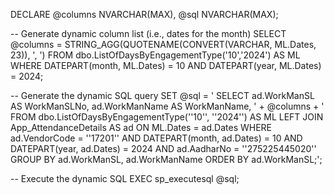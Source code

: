 DECLARE @columns NVARCHAR(MAX), @sql NVARCHAR(MAX);

-- Generate dynamic column list (i.e., dates for the month)
SELECT @columns = STRING_AGG(QUOTENAME(CONVERT(VARCHAR, ML.Dates, 23)), ', ') 
FROM dbo.ListOfDaysByEngagementType('10','2024') AS ML
WHERE DATEPART(month, ML.Dates) = 10 AND DATEPART(year, ML.Dates) = 2024;

-- Generate the dynamic SQL query
SET @sql = '
SELECT 
    ad.WorkManSL AS WorkManSLNo,
    ad.WorkManName AS WorkManName, ' + @columns + '
FROM 
    dbo.ListOfDaysByEngagementType(''10'', ''2024'') AS ML
LEFT JOIN 
    App_AttendanceDetails AS ad ON ML.Dates = ad.Dates
WHERE 
    ad.VendorCode = ''17201'' 
    AND DATEPART(month, ad.Dates) = 10 
    AND DATEPART(year, ad.Dates) = 2024 
    AND ad.AadharNo = ''275225445020''
GROUP BY 
    ad.WorkManSL, ad.WorkManName
ORDER BY 
    ad.WorkManSL;';

-- Execute the dynamic SQL
EXEC sp_executesql @sql;
